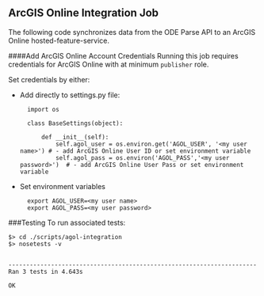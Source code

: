 ## ArcGIS Online Integration Job

The following code synchronizes data from the ODE Parse API to an ArcGIS Online hosted-feature-service.


####Add ArcGIS Online Account Credentials
Running this job requires credentials for ArcGIS Online with at minimum `publisher` role. 

Set credentials by either:

- Add directly to settings.py file:

        import os

        class BaseSettings(object):

            def __init__(self):
                self.agol_user = os.environ.get('AGOL_USER', '<my user name>') # - add ArcGIS Online User ID or set environment variable
                self.agol_pass = os.environ('AGOL_PASS','<my user password>')  # - add ArcGIS Online User Pass or set environment variable

- Set environment variables

        export AGOL_USER=<my user name>
        export AGOL_PASS=<my user password>

###Testing
To run associated tests:

    $> cd ./scripts/agol-integration
    $> nosetests -v


    ----------------------------------------------------------------------
    Ran 3 tests in 4.643s

    OK



